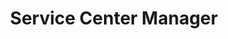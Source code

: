 ---
draft: false
name: "Shajid Seera Valappil"
title: "Service Center Manager"
avatar: {
    src: "../../assets/images/shajid.png",
    alt: "shajid"
}
publishDate: "2022-11-07 15:39"
---